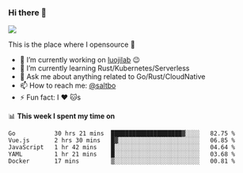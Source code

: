 ### Hi there 👋

![](https://komarev.com/ghpvc/?username=saltbo&color=brightgreen&label=visits)

This is the place where I opensource :rofl:

- 🔭 I’m currently working on [luojilab](https://www.igetget.com) :wink:
- 🌱 I’m currently learning Rust/Kubernetes/Serverless
- 💬 Ask me about anything related to Go/Rust/CloudNative
- 📫 How to reach me: [@saltbo](https://twitter.com/saltbobx)
- ⚡ Fun fact: I :heart: :cat:s

📊 **This week I spent my time on**
<!--START_SECTION:waka-->
```text
Go           30 hrs 21 mins  ████████████████████▓░░░░   82.75 % 
Vue.js       2 hrs 30 mins   █▓░░░░░░░░░░░░░░░░░░░░░░░   06.85 % 
JavaScript   1 hr 42 mins    █░░░░░░░░░░░░░░░░░░░░░░░░   04.64 % 
YAML         1 hr 21 mins    █░░░░░░░░░░░░░░░░░░░░░░░░   03.68 % 
Docker       17 mins         ▒░░░░░░░░░░░░░░░░░░░░░░░░   00.81 % 
```
<!--END_SECTION:waka-->
